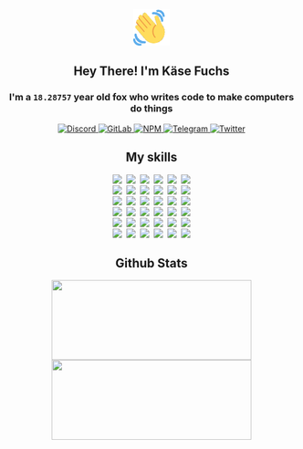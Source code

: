 <div><p align=center><img src=./resources/images/wave.gif width=64px height=64px></p><h2 align=center>Hey There! I'm Käse Fuchs</h2><h3 align=center>I'm a <code>18.28757</code> year old fox who writes code to make computers do things</h3><p align=center><a href=https://discord.com/users/507526681125322772><img alt=Discord src="https://img.shields.io/badge/Discord-5865F2?logo=discord&logoColor=white&style=flat-square#9fa37b768ddcd88bce421543e2bc7079"> </a><a href=https://gitlab.com/kasefuchs><img alt=GitLab src="https://img.shields.io/badge/GitLab-330F63?logo=gitlab&logoColor=white&style=flat-square#9fa37b768ddcd88bce421543e2bc7079"> </a><a href=https://npmjs.com/~kasefuchs><img alt=NPM src="https://img.shields.io/badge/NPM-CB3837?logo=npm&logoColor=white&style=flat-square#9fa37b768ddcd88bce421543e2bc7079"> </a><a href=https://t.me/kasefuchs><img alt=Telegram src="https://img.shields.io/badge/Telegram-2CA5E0?logo=telegram&logoColor=white&style=flat-square#9fa37b768ddcd88bce421543e2bc7079"> </a><a href=https://twitter.com/kasefuchs><img alt=Twitter src="https://img.shields.io/badge/Twitter-1DA1F2?logo=twitter&logoColor=white&style=flat-square#9fa37b768ddcd88bce421543e2bc7079"></a></p><h2 align=center>My skills</h2><p align=center><a href=https://aws.amazon.com/ ><picture><source srcset="https://skillicons.dev/icons?i=aws&theme=dark#9fa37b768ddcd88bce421543e2bc7079" media="(prefers-color-scheme: dark)"><source srcset="https://skillicons.dev/icons?i=aws&theme=light#9fa37b768ddcd88bce421543e2bc7079" media="(prefers-color-scheme: light), (prefers-color-scheme: no-preference)"><img src="https://skillicons.dev/icons?i=aws&theme=light#9fa37b768ddcd88bce421543e2bc7079"></picture></a>&nbsp;&nbsp;<a href=https://en.wikipedia.org/wiki/Bash_(Unix_shell)><picture><source srcset="https://skillicons.dev/icons?i=bash&theme=dark#9fa37b768ddcd88bce421543e2bc7079" media="(prefers-color-scheme: dark)"><source srcset="https://skillicons.dev/icons?i=bash&theme=light#9fa37b768ddcd88bce421543e2bc7079" media="(prefers-color-scheme: light), (prefers-color-scheme: no-preference)"><img src="https://skillicons.dev/icons?i=bash&theme=light#9fa37b768ddcd88bce421543e2bc7079"></picture></a>&nbsp;&nbsp;<a href=https://discord.com/developers/docs><picture><source srcset="https://skillicons.dev/icons?i=bots&theme=dark#9fa37b768ddcd88bce421543e2bc7079" media="(prefers-color-scheme: dark)"><source srcset="https://skillicons.dev/icons?i=bots&theme=light#9fa37b768ddcd88bce421543e2bc7079" media="(prefers-color-scheme: light), (prefers-color-scheme: no-preference)"><img src="https://skillicons.dev/icons?i=bots&theme=light#9fa37b768ddcd88bce421543e2bc7079"></picture></a>&nbsp;&nbsp;<a href=https://www.cloudflare.com/ ><picture><source srcset="https://skillicons.dev/icons?i=cloudflare&theme=dark#9fa37b768ddcd88bce421543e2bc7079" media="(prefers-color-scheme: dark)"><source srcset="https://skillicons.dev/icons?i=cloudflare&theme=light#9fa37b768ddcd88bce421543e2bc7079" media="(prefers-color-scheme: light), (prefers-color-scheme: no-preference)"><img src="https://skillicons.dev/icons?i=cloudflare&theme=light#9fa37b768ddcd88bce421543e2bc7079"></picture></a>&nbsp;&nbsp;<a href=https://en.wikipedia.org/wiki/CSS><picture><source srcset="https://skillicons.dev/icons?i=css&theme=dark#9fa37b768ddcd88bce421543e2bc7079" media="(prefers-color-scheme: dark)"><source srcset="https://skillicons.dev/icons?i=css&theme=light#9fa37b768ddcd88bce421543e2bc7079" media="(prefers-color-scheme: light), (prefers-color-scheme: no-preference)"><img src="https://skillicons.dev/icons?i=css&theme=light#9fa37b768ddcd88bce421543e2bc7079"></picture></a>&nbsp;&nbsp;<a href=https://www.docker.com/ ><picture><source srcset="https://skillicons.dev/icons?i=docker&theme=dark#9fa37b768ddcd88bce421543e2bc7079" media="(prefers-color-scheme: dark)"><source srcset="https://skillicons.dev/icons?i=docker&theme=light#9fa37b768ddcd88bce421543e2bc7079" media="(prefers-color-scheme: light), (prefers-color-scheme: no-preference)"><img src="https://skillicons.dev/icons?i=docker&theme=light#9fa37b768ddcd88bce421543e2bc7079"></picture></a><br><a href=https://www.electronjs.org/ ><picture><source srcset="https://skillicons.dev/icons?i=electron&theme=dark#9fa37b768ddcd88bce421543e2bc7079" media="(prefers-color-scheme: dark)"><source srcset="https://skillicons.dev/icons?i=electron&theme=light#9fa37b768ddcd88bce421543e2bc7079" media="(prefers-color-scheme: light), (prefers-color-scheme: no-preference)"><img src="https://skillicons.dev/icons?i=electron&theme=light#9fa37b768ddcd88bce421543e2bc7079"></picture></a>&nbsp;&nbsp;<a href=https://expressjs.com/ ><picture><source srcset="https://skillicons.dev/icons?i=express&theme=dark#9fa37b768ddcd88bce421543e2bc7079" media="(prefers-color-scheme: dark)"><source srcset="https://skillicons.dev/icons?i=express&theme=light#9fa37b768ddcd88bce421543e2bc7079" media="(prefers-color-scheme: light), (prefers-color-scheme: no-preference)"><img src="https://skillicons.dev/icons?i=express&theme=light#9fa37b768ddcd88bce421543e2bc7079"></picture></a>&nbsp;&nbsp;<a href=https://www.figma.com/ ><picture><source srcset="https://skillicons.dev/icons?i=figma&theme=dark#9fa37b768ddcd88bce421543e2bc7079" media="(prefers-color-scheme: dark)"><source srcset="https://skillicons.dev/icons?i=figma&theme=light#9fa37b768ddcd88bce421543e2bc7079" media="(prefers-color-scheme: light), (prefers-color-scheme: no-preference)"><img src="https://skillicons.dev/icons?i=figma&theme=light#9fa37b768ddcd88bce421543e2bc7079"></picture></a>&nbsp;&nbsp;<a href=https://firebase.google.com/ ><picture><source srcset="https://skillicons.dev/icons?i=firebase&theme=dark#9fa37b768ddcd88bce421543e2bc7079" media="(prefers-color-scheme: dark)"><source srcset="https://skillicons.dev/icons?i=firebase&theme=light#9fa37b768ddcd88bce421543e2bc7079" media="(prefers-color-scheme: light), (prefers-color-scheme: no-preference)"><img src="https://skillicons.dev/icons?i=firebase&theme=light#9fa37b768ddcd88bce421543e2bc7079"></picture></a>&nbsp;&nbsp;<a href=https://flask.palletsprojects.com/ ><picture><source srcset="https://skillicons.dev/icons?i=flask&theme=dark#9fa37b768ddcd88bce421543e2bc7079" media="(prefers-color-scheme: dark)"><source srcset="https://skillicons.dev/icons?i=flask&theme=light#9fa37b768ddcd88bce421543e2bc7079" media="(prefers-color-scheme: light), (prefers-color-scheme: no-preference)"><img src="https://skillicons.dev/icons?i=flask&theme=light#9fa37b768ddcd88bce421543e2bc7079"></picture></a>&nbsp;&nbsp;<a href=https://cloud.google.com/ ><picture><source srcset="https://skillicons.dev/icons?i=gcp&theme=dark#9fa37b768ddcd88bce421543e2bc7079" media="(prefers-color-scheme: dark)"><source srcset="https://skillicons.dev/icons?i=gcp&theme=light#9fa37b768ddcd88bce421543e2bc7079" media="(prefers-color-scheme: light), (prefers-color-scheme: no-preference)"><img src="https://skillicons.dev/icons?i=gcp&theme=light#9fa37b768ddcd88bce421543e2bc7079"></picture></a><br><a href=https://git-scm.com/ ><picture><source srcset="https://skillicons.dev/icons?i=git&theme=dark#9fa37b768ddcd88bce421543e2bc7079" media="(prefers-color-scheme: dark)"><source srcset="https://skillicons.dev/icons?i=git&theme=light#9fa37b768ddcd88bce421543e2bc7079" media="(prefers-color-scheme: light), (prefers-color-scheme: no-preference)"><img src="https://skillicons.dev/icons?i=git&theme=light#9fa37b768ddcd88bce421543e2bc7079"></picture></a>&nbsp;&nbsp;<a href=https://github.com/ ><picture><source srcset="https://skillicons.dev/icons?i=github&theme=dark#9fa37b768ddcd88bce421543e2bc7079" media="(prefers-color-scheme: dark)"><source srcset="https://skillicons.dev/icons?i=github&theme=light#9fa37b768ddcd88bce421543e2bc7079" media="(prefers-color-scheme: light), (prefers-color-scheme: no-preference)"><img src="https://skillicons.dev/icons?i=github&theme=light#9fa37b768ddcd88bce421543e2bc7079"></picture></a>&nbsp;&nbsp;<a href=https://gitlab.com/ ><picture><source srcset="https://skillicons.dev/icons?i=gitlab&theme=dark#9fa37b768ddcd88bce421543e2bc7079" media="(prefers-color-scheme: dark)"><source srcset="https://skillicons.dev/icons?i=gitlab&theme=light#9fa37b768ddcd88bce421543e2bc7079" media="(prefers-color-scheme: light), (prefers-color-scheme: no-preference)"><img src="https://skillicons.dev/icons?i=gitlab&theme=light#9fa37b768ddcd88bce421543e2bc7079"></picture></a>&nbsp;&nbsp;<a href=https://www.heroku.com/ ><picture><source srcset="https://skillicons.dev/icons?i=heroku&theme=dark#9fa37b768ddcd88bce421543e2bc7079" media="(prefers-color-scheme: dark)"><source srcset="https://skillicons.dev/icons?i=heroku&theme=light#9fa37b768ddcd88bce421543e2bc7079" media="(prefers-color-scheme: light), (prefers-color-scheme: no-preference)"><img src="https://skillicons.dev/icons?i=heroku&theme=light#9fa37b768ddcd88bce421543e2bc7079"></picture></a>&nbsp;&nbsp;<a href=https://en.wikipedia.org/wiki/HTML><picture><source srcset="https://skillicons.dev/icons?i=html&theme=dark#9fa37b768ddcd88bce421543e2bc7079" media="(prefers-color-scheme: dark)"><source srcset="https://skillicons.dev/icons?i=html&theme=light#9fa37b768ddcd88bce421543e2bc7079" media="(prefers-color-scheme: light), (prefers-color-scheme: no-preference)"><img src="https://skillicons.dev/icons?i=html&theme=light#9fa37b768ddcd88bce421543e2bc7079"></picture></a>&nbsp;&nbsp;<a href=https://en.wikipedia.org/wiki/JavaScript><picture><source srcset="https://skillicons.dev/icons?i=js&theme=dark#9fa37b768ddcd88bce421543e2bc7079" media="(prefers-color-scheme: dark)"><source srcset="https://skillicons.dev/icons?i=js&theme=light#9fa37b768ddcd88bce421543e2bc7079" media="(prefers-color-scheme: light), (prefers-color-scheme: no-preference)"><img src="https://skillicons.dev/icons?i=js&theme=light#9fa37b768ddcd88bce421543e2bc7079"></picture></a><br><a href=https://en.wikipedia.org/wiki/Linux><picture><source srcset="https://skillicons.dev/icons?i=linux&theme=dark#9fa37b768ddcd88bce421543e2bc7079" media="(prefers-color-scheme: dark)"><source srcset="https://skillicons.dev/icons?i=linux&theme=light#9fa37b768ddcd88bce421543e2bc7079" media="(prefers-color-scheme: light), (prefers-color-scheme: no-preference)"><img src="https://skillicons.dev/icons?i=linux&theme=light#9fa37b768ddcd88bce421543e2bc7079"></picture></a>&nbsp;&nbsp;<a href=https://mui.com/ ><picture><source srcset="https://skillicons.dev/icons?i=materialui&theme=dark#9fa37b768ddcd88bce421543e2bc7079" media="(prefers-color-scheme: dark)"><source srcset="https://skillicons.dev/icons?i=materialui&theme=light#9fa37b768ddcd88bce421543e2bc7079" media="(prefers-color-scheme: light), (prefers-color-scheme: no-preference)"><img src="https://skillicons.dev/icons?i=materialui&theme=light#9fa37b768ddcd88bce421543e2bc7079"></picture></a>&nbsp;&nbsp;<a href=https://en.wikipedia.org/wiki/Markdown><picture><source srcset="https://skillicons.dev/icons?i=md&theme=dark#9fa37b768ddcd88bce421543e2bc7079" media="(prefers-color-scheme: dark)"><source srcset="https://skillicons.dev/icons?i=md&theme=light#9fa37b768ddcd88bce421543e2bc7079" media="(prefers-color-scheme: light), (prefers-color-scheme: no-preference)"><img src="https://skillicons.dev/icons?i=md&theme=light#9fa37b768ddcd88bce421543e2bc7079"></picture></a>&nbsp;&nbsp;<a href=https://www.mongodb.com/ ><picture><source srcset="https://skillicons.dev/icons?i=mongodb&theme=dark#9fa37b768ddcd88bce421543e2bc7079" media="(prefers-color-scheme: dark)"><source srcset="https://skillicons.dev/icons?i=mongodb&theme=light#9fa37b768ddcd88bce421543e2bc7079" media="(prefers-color-scheme: light), (prefers-color-scheme: no-preference)"><img src="https://skillicons.dev/icons?i=mongodb&theme=light#9fa37b768ddcd88bce421543e2bc7079"></picture></a>&nbsp;&nbsp;<a href=https://www.mysql.com/ ><picture><source srcset="https://skillicons.dev/icons?i=mysql&theme=dark#9fa37b768ddcd88bce421543e2bc7079" media="(prefers-color-scheme: dark)"><source srcset="https://skillicons.dev/icons?i=mysql&theme=light#9fa37b768ddcd88bce421543e2bc7079" media="(prefers-color-scheme: light), (prefers-color-scheme: no-preference)"><img src="https://skillicons.dev/icons?i=mysql&theme=light#9fa37b768ddcd88bce421543e2bc7079"></picture></a>&nbsp;&nbsp;<a href=https://nextjs.org/ ><picture><source srcset="https://skillicons.dev/icons?i=nextjs&theme=dark#9fa37b768ddcd88bce421543e2bc7079" media="(prefers-color-scheme: dark)"><source srcset="https://skillicons.dev/icons?i=nextjs&theme=light#9fa37b768ddcd88bce421543e2bc7079" media="(prefers-color-scheme: light), (prefers-color-scheme: no-preference)"><img src="https://skillicons.dev/icons?i=nextjs&theme=light#9fa37b768ddcd88bce421543e2bc7079"></picture></a><br><a href=https://nodejs.org/en/ ><picture><source srcset="https://skillicons.dev/icons?i=nodejs&theme=dark#9fa37b768ddcd88bce421543e2bc7079" media="(prefers-color-scheme: dark)"><source srcset="https://skillicons.dev/icons?i=nodejs&theme=light#9fa37b768ddcd88bce421543e2bc7079" media="(prefers-color-scheme: light), (prefers-color-scheme: no-preference)"><img src="https://skillicons.dev/icons?i=nodejs&theme=light#9fa37b768ddcd88bce421543e2bc7079"></picture></a>&nbsp;&nbsp;<a href=https://www.postgresql.org/ ><picture><source srcset="https://skillicons.dev/icons?i=postgres&theme=dark#9fa37b768ddcd88bce421543e2bc7079" media="(prefers-color-scheme: dark)"><source srcset="https://skillicons.dev/icons?i=postgres&theme=light#9fa37b768ddcd88bce421543e2bc7079" media="(prefers-color-scheme: light), (prefers-color-scheme: no-preference)"><img src="https://skillicons.dev/icons?i=postgres&theme=light#9fa37b768ddcd88bce421543e2bc7079"></picture></a>&nbsp;&nbsp;<a href=https://learn.microsoft.com/en-us/powershell/ ><picture><source srcset="https://skillicons.dev/icons?i=powershell&theme=dark#9fa37b768ddcd88bce421543e2bc7079" media="(prefers-color-scheme: dark)"><source srcset="https://skillicons.dev/icons?i=powershell&theme=light#9fa37b768ddcd88bce421543e2bc7079" media="(prefers-color-scheme: light), (prefers-color-scheme: no-preference)"><img src="https://skillicons.dev/icons?i=powershell&theme=light#9fa37b768ddcd88bce421543e2bc7079"></picture></a>&nbsp;&nbsp;<a href=https://www.python.org/ ><picture><source srcset="https://skillicons.dev/icons?i=py&theme=dark#9fa37b768ddcd88bce421543e2bc7079" media="(prefers-color-scheme: dark)"><source srcset="https://skillicons.dev/icons?i=py&theme=light#9fa37b768ddcd88bce421543e2bc7079" media="(prefers-color-scheme: light), (prefers-color-scheme: no-preference)"><img src="https://skillicons.dev/icons?i=py&theme=light#9fa37b768ddcd88bce421543e2bc7079"></picture></a>&nbsp;&nbsp;<a href=https://www.raspberrypi.org/ ><picture><source srcset="https://skillicons.dev/icons?i=raspberrypi&theme=dark#9fa37b768ddcd88bce421543e2bc7079" media="(prefers-color-scheme: dark)"><source srcset="https://skillicons.dev/icons?i=raspberrypi&theme=light#9fa37b768ddcd88bce421543e2bc7079" media="(prefers-color-scheme: light), (prefers-color-scheme: no-preference)"><img src="https://skillicons.dev/icons?i=raspberrypi&theme=light#9fa37b768ddcd88bce421543e2bc7079"></picture></a>&nbsp;&nbsp;<a href=https://reactjs.org/ ><picture><source srcset="https://skillicons.dev/icons?i=react&theme=dark#9fa37b768ddcd88bce421543e2bc7079" media="(prefers-color-scheme: dark)"><source srcset="https://skillicons.dev/icons?i=react&theme=light#9fa37b768ddcd88bce421543e2bc7079" media="(prefers-color-scheme: light), (prefers-color-scheme: no-preference)"><img src="https://skillicons.dev/icons?i=react&theme=light#9fa37b768ddcd88bce421543e2bc7079"></picture></a><br><a href=https://redux.js.org/ ><picture><source srcset="https://skillicons.dev/icons?i=redux&theme=dark#9fa37b768ddcd88bce421543e2bc7079" media="(prefers-color-scheme: dark)"><source srcset="https://skillicons.dev/icons?i=redux&theme=light#9fa37b768ddcd88bce421543e2bc7079" media="(prefers-color-scheme: light), (prefers-color-scheme: no-preference)"><img src="https://skillicons.dev/icons?i=redux&theme=light#9fa37b768ddcd88bce421543e2bc7079"></picture></a>&nbsp;&nbsp;<a href=https://en.wikipedia.org/wiki/Regular_expression><picture><source srcset="https://skillicons.dev/icons?i=regex&theme=dark#9fa37b768ddcd88bce421543e2bc7079" media="(prefers-color-scheme: dark)"><source srcset="https://skillicons.dev/icons?i=regex&theme=light#9fa37b768ddcd88bce421543e2bc7079" media="(prefers-color-scheme: light), (prefers-color-scheme: no-preference)"><img src="https://skillicons.dev/icons?i=regex&theme=light#9fa37b768ddcd88bce421543e2bc7079"></picture></a>&nbsp;&nbsp;<a href=https://en.wikipedia.org/wiki/Sass_(stylesheet_language)><picture><source srcset="https://skillicons.dev/icons?i=sass&theme=dark#9fa37b768ddcd88bce421543e2bc7079" media="(prefers-color-scheme: dark)"><source srcset="https://skillicons.dev/icons?i=sass&theme=light#9fa37b768ddcd88bce421543e2bc7079" media="(prefers-color-scheme: light), (prefers-color-scheme: no-preference)"><img src="https://skillicons.dev/icons?i=sass&theme=light#9fa37b768ddcd88bce421543e2bc7079"></picture></a>&nbsp;&nbsp;<a href=https://www.typescriptlang.org/ ><picture><source srcset="https://skillicons.dev/icons?i=ts&theme=dark#9fa37b768ddcd88bce421543e2bc7079" media="(prefers-color-scheme: dark)"><source srcset="https://skillicons.dev/icons?i=ts&theme=light#9fa37b768ddcd88bce421543e2bc7079" media="(prefers-color-scheme: light), (prefers-color-scheme: no-preference)"><img src="https://skillicons.dev/icons?i=ts&theme=light#9fa37b768ddcd88bce421543e2bc7079"></picture></a>&nbsp;&nbsp;<a href=https://unity.com/ ><picture><source srcset="https://skillicons.dev/icons?i=unity&theme=dark#9fa37b768ddcd88bce421543e2bc7079" media="(prefers-color-scheme: dark)"><source srcset="https://skillicons.dev/icons?i=unity&theme=light#9fa37b768ddcd88bce421543e2bc7079" media="(prefers-color-scheme: light), (prefers-color-scheme: no-preference)"><img src="https://skillicons.dev/icons?i=unity&theme=light#9fa37b768ddcd88bce421543e2bc7079"></picture></a>&nbsp;&nbsp;<a href=https://workers.cloudflare.com/ ><picture><source srcset="https://skillicons.dev/icons?i=workers&theme=dark#9fa37b768ddcd88bce421543e2bc7079" media="(prefers-color-scheme: dark)"><source srcset="https://skillicons.dev/icons?i=workers&theme=light#9fa37b768ddcd88bce421543e2bc7079" media="(prefers-color-scheme: light), (prefers-color-scheme: no-preference)"><img src="https://skillicons.dev/icons?i=workers&theme=light#9fa37b768ddcd88bce421543e2bc7079"></picture></a><br></p><h2 align=center>Github Stats</h2><p align=center><picture><source srcset="https://github-readme-stats-kasefuchs.vercel.app/api/?count_private=true&hide_border=true&hide_rank=true&line_height=20&hide_title=true&username=Kasefuchs&theme=dark#9fa37b768ddcd88bce421543e2bc7079" media="(prefers-color-scheme: dark)"><source srcset="https://github-readme-stats-kasefuchs.vercel.app/api/?count_private=true&hide_border=true&hide_rank=true&line_height=20&hide_title=true&username=Kasefuchs&theme=light#9fa37b768ddcd88bce421543e2bc7079" media="(prefers-color-scheme: light), (prefers-color-scheme: no-preference)"><img align=middle width=350 height=140 src="https://github-readme-stats-kasefuchs.vercel.app/api/?count_private=true&hide_border=true&hide_rank=true&line_height=20&hide_title=true&username=Kasefuchs&theme=light#9fa37b768ddcd88bce421543e2bc7079"></picture><picture><source srcset="https://github-readme-stats-kasefuchs.vercel.app/api/top-langs/?count_private=true&hide_border=true&layout=compact&username=Kasefuchs&theme=dark#9fa37b768ddcd88bce421543e2bc7079" media="(prefers-color-scheme: dark)"><source srcset="https://github-readme-stats-kasefuchs.vercel.app/api/top-langs/?count_private=true&hide_border=true&layout=compact&username=Kasefuchs&theme=light#9fa37b768ddcd88bce421543e2bc7079" media="(prefers-color-scheme: light), (prefers-color-scheme: no-preference)"><img align=middle width=350 height=140 src="https://github-readme-stats-kasefuchs.vercel.app/api/top-langs/?count_private=true&hide_border=true&layout=compact&username=Kasefuchs&theme=light#9fa37b768ddcd88bce421543e2bc7079"></picture></p><img src="https://hit.yhype.me/github/profile?user_id=64592097#9fa37b768ddcd88bce421543e2bc7079" alt=""></div>